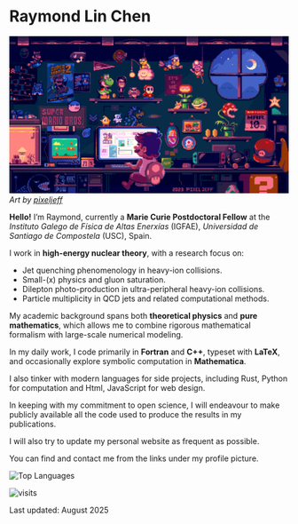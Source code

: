 # Raymond Lin Chen

![Mario Pixel Art](assets/mario2023.gif)  
*Art by [pixeljeff](https://www.deviantart.com/pixeljeff/gallery)*

**Hello!** I’m Raymond, currently a **Marie Curie Postdoctoral Fellow** at the *Instituto Galego de Física de Altas Enerxías* (IGFAE), *Universidad de Santiago de Compostela* (USC), Spain.

I work in **high-energy nuclear theory**, with a research focus on:

- Jet quenching phenomenology in heavy-ion collisions.
- Small-\(x\) physics and gluon saturation.
- Dilepton photo-production in ultra-peripheral heavy-ion collisions.
- Particle multiplicity in QCD jets and related computational methods.

My academic background spans both **theoretical physics** and **pure mathematics**, which allows me to combine rigorous mathematical formalism with large-scale numerical modeling.

In my daily work, I code primarily in **Fortran** and **C++**, typeset with **LaTeX**, and occasionally explore symbolic computation in **Mathematica**.

I also tinker with modern languages for side projects, including Rust, Python for computation and Html, JavaScript for web design.

In keeping with my commitment to open science, I will endeavour to make publicly available all the code used to produce the results in my publications.

I will also try to update my personal website as frequent as possible.

You can find and contact me from the links under my profile picture.

![Top Languages](https://github-readme-stats.vercel.app/api/top-langs/?username=Raymond-CL&layout=compact&theme=vision-friendly-dark)

![visits](https://komarev.com/ghpvc/?username=Raymond-CL&style=flat-square&color=blue) 

Last updated: August 2025
